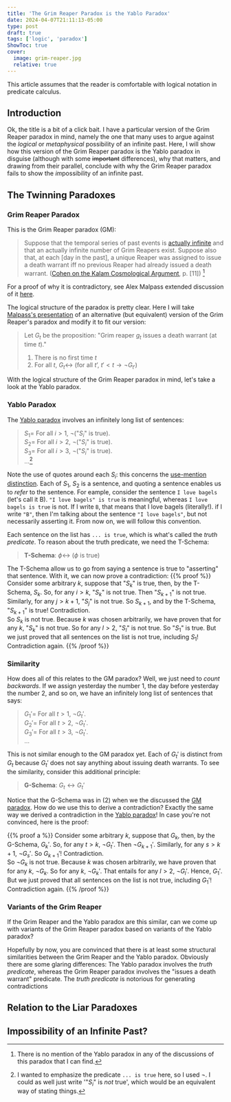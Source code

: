 ```yaml
---
title: 'The Grim Reaper Paradox is the Yablo Paradox'
date: 2024-04-07T21:11:13-05:00
type: post
draft: true
tags: ['logic', 'paradox']
ShowToc: true
cover:
  image: grim-reaper.jpg
  relative: true
---
```


This article assumes that the reader is comfortable with logical notation in predicate calculus.

## Introduction
Ok, the title is a bit of a click bait. I have a particular version of the Grim Reaper paradox in mind, namely the one that many uses to argue against the *logical* or *metaphysical* possibility of an infinite past. Here, I will show how this version of the Grim Reaper paradox is the Yablo paradox in disguise (although with some ~~important~~ differences), why that matters, and drawing from their parallel, conclude with why the Grim Reaper paradox fails to show the *im*possibility of an infinite past.

## The Twinning Paradoxes
### Grim Reaper Paradox
This is the Grim Reaper paradox (GM):
> Suppose that the temporal series of past events is [actually infinite](https://en.wikipedia.org/wiki/Actual_infinity) and that an actually infinite number of Grim Reapers exist. Suppose also that, at each [day in the past], a unique Reaper was assigned to issue a death warrant iff no previous Reaper had already issued a death warrant. ([Cohen on the Kalam Cosmological Argument](https://philarchive.org/archive/COHEFA-2), p. [11]) [^1]

For a proof of why it is contradictory, see Alex Malpass extended discussion of it [here](https://useofreason.wordpress.com/2020/01/07/the-paradox-of-dry-eternity/).
[^1]: There is no mention of the Yablo paradox in any of the discussions of this paradox that I can find.

The logical structure of the paradox is pretty clear. Here I will take [Malpass's presentation](https://useofreason.wordpress.com/2020/07/12/the-logical-form-of-the-grim-reaper-paradox/) of an alternative (but equivalent) version of the Grim Reaper's paradox and modify it to fit our version:
>Let $G_t$ be the proposition: "Grim reaper $g_t$ issues a death warrant (at time $t$)."
> 1. There is no first time $t$
> 2. For all $t$, $G_t \leftrightarrow$ (for all $t’$, $t ' \lt t \rightarrow \lnot G_{t'}$)  

With the logical structure of the Grim Reaper paradox in mind, let's take a look at the Yablo paradox.
### Yablo Paradox
The [Yablo paradox](https://en.wikipedia.org/wiki/Stephen_Yablo#Yablo's_paradox) involves an infinitely long list of sentences:  
>$S_1$= For all $i \gt 1$, $\lnot$("$S_i$" is true).  
>$S_2$= For all $i \gt 2$, $\lnot$("$S_i$" is true).  
>$S_3$= For all $i \gt 3$, $\lnot$("$S_i$" is true).  
>...[^2]
[^2]: I wanted to emphasize the predicate `... is true` here, so I used $\lnot$. I could as well just write '"$S_i$" is *not* true', which would be an equivalent way of stating things.

Note the use of quotes around each $S_i$: this concerns the [use-mention distinction](https://en.wikipedia.org/wiki/Use%E2%80%93mention_distinction). Each of $S_1$, $S_2$ is a sentence,  and quoting a sentence enables us to *refer* to the sentence. For eample, consider the sentence `I love bagels` (let's call it B). `"I love bagels" is true` is meaningful, whereas `I love bagels is true` is not. If I write `B`, that means that I love bagels (literally!). if I write `"B"`, then I'm talking about the sentence `"I love bagels"`, but not necessarily asserting it. From now on, we will follow this convention. 

Each sentence on the list has `... is true`, which is what's called the *truth predicate*. To reason about the truth predicate, we need the T-Schema:
> **T-Schema**: $\phi\leftrightarrow$ ($\phi$ is true)  

The T-Schema allow us to go from saying a sentence is true to "asserting" that sentence. With it, we can now prove a contradiction:
{{% proof %}}
Consider some arbitrary $k$, suppose that "$S_k$" is true, then, by the T-Schema, $S_k$. So, for any $i \gt k$, "$S_k$" is not true. Then "$S_{k+1}$" is not true.  Similarly, for any $j \gt {k+1}$, "$S_{j}$" is not true. So $S_{k+1}$, and by the T-Schema, "$S_{k+1}$" is true! Contradiction.  
So $S_k$ is not true. Because $k$ was chosen arbitrarily, we have proven that for any $k$, "$S_k$" is not true. So for any $l \gt 2$, "$S_l$" is not true. So "$S_1$" is true. But we just proved that all sentences on the list is not true, including $S_1$! Contradiction again.
{{% /proof %}}

### Similarity
How does all of this relates to the GM paradox? Well, we just need to *count backwards*. If we assign yesterday the number $1$, the day before yesterday the number $2$, and so on, we have an infinitely long list of sentences that says:  
>$G_1'$= For all $t \gt 1$, $\lnot G_t'$.  
>$G_2'$= For all $t \gt 2$, $\lnot G_t'$.  
>$G_3'$= For all $t \gt 3$, $\lnot G_t'$.  
>...  

This is not similar enough to the GM paradox yet. Each of $G_t'$ is distinct from $G_t$ because $G_t'$ does not say anything about issuing death warrants. To see the similarity, consider this additional principle:
>**G-Schema**: $G_t \leftrightarrow G_t'$

Notice that the G-Schema was in (2) when we the discussed the [GM paradox](#grim-reaper-paradox-gm). How do we use this to derive a contradiction? Exactly the same way we derived a contradiction in the [Yablo paradox](#yablo-paradox)! In case you're not convinced, here is the proof:

{{% proof a %}}
Consider some arbitrary $k$, suppose that $G_k$, then, by the G-Schema, $G_k'$. So, for any $t \gt k$, $\lnot G_t'$. Then $\lnot G_{k+1}'$.  Similarly, for any $s \gt {k+1}$, $\lnot G_{s}'$. So $G_{k+1}'$! Contradiction.  
So $\lnot G_k$ is not true. Because $k$ was chosen arbitrarily, we have proven that for any $k$, $\lnot G_k$. So for any $k$, $\lnot G_k'$. That entails for any $l \gt 2$, $\lnot G_l'$. Hence, $G_1'$. But we just proved that all sentences on the list is not true, including $G_1'$! Contradiction again.
{{% /proof %}}

### Variants of the Grim Reaper
If the Grim Reaper and the Yablo paradox are this similar, can we come up with variants of the Grim Reaper paradox based on variants of the Yablo paradox? 

Hopefully by now, you are convinced that there is at least some structural similarities between the Grim Reaper and the Yablo paradox. Obviously there are some glaring differences: The Yablo paradox involves the *truth predicate*, whereas the Grim Reaper paradox involves the "issues a death warrant" predicate. The *truth predicate* is notorious for generating contradictions

## Relation to the Liar Paradoxes

## Impossibility of an Infinite Past?
